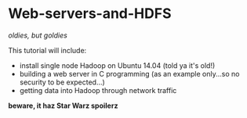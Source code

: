 # Web-servers-and-HDFS

<i> oldies, but goldies</i>

This tutorial will include:

- install single node Hadoop on Ubuntu 14.04 (told ya it's old!) 
- building a web server in C programming (as  an example only...so no security to be expected...)
- getting data into Hadoop through network traffic


**beware, it haz Star Warz spoilerz**
